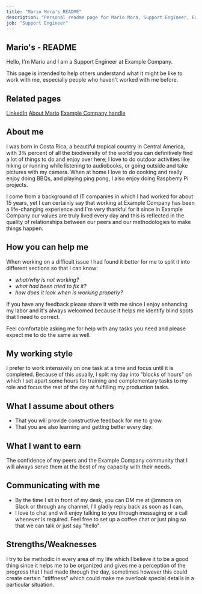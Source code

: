 ```yaml
---
title: "Mario Mora's README"
description: "Personal readme page for Mario Mora, Support Engineer, Example Company"
job: "Support Engineer"
---
```


<!-- This template will help you build out your very own Example Company README, a great tool for transparently letting others know what it's like to work with you, and how you prefer to be communicated with. Each section is optional. You can remove those you aren't comfortable filling out, and add sections that are germane to you. -->

## Mario's - README

Hello, I'm Mario and I am a Support Engineer at Example Company.

This page is intended to help others understand what it might be like to work with me, especially people who haven't worked with me before.

## Related pages

[LinkedIn](https://www.linkedin.com/in/mario-mora-41ba9361/)
[About Mario](/handbook/company/team/#mmora)
[Example Company handle](https://example_company.com/mmora)

## About me

I was born in Costa Rica, a beautiful tropical country in Central America, with 3% percent of all the biodiversity of the world you can definitively find a lot of things to do and enjoy over here; I love to do outdoor activities like hiking or running while listening to audiobooks, or going outside and take pictures with my camera. When at home I love to do cooking and really enjoy doing BBQs, and playing ping pong, I also enjoy doing Raspberry Pi projects.

I come from a background of IT companies in which I had worked for about 15 years, yet I can certainly say that working at Example Company has been a life-changing experience and I'm very thankful for it since in Example Company our values are truly lived every day and this is reflected in the quality of relationships between our peers and our methodologies to make things happen.

## How you can help me

When working on a difficult issue I had found it better for me to split it into different sections so that I can know:

* *what/why is not working?*
* *what had been tried to fix it?*
* *how does it look when is working properly?*

If you have any feedback please share it with me since I enjoy enhancing my labor and it's always welcomed because it helps me identify blind spots that I need to correct.

Feel comfortable asking me for help with any tasks you need and please expect me to do the same as well.

## My working style

I prefer to work intensively on one task at a time and focus until it is completed. Because of this usually, I split my day into "blocks of hours" on which I set apart some hours for training and complementary tasks to my role and focus the rest of the day at fulfilling my production tasks.

## What I assume about others

* That you will provide constructive feedback for me to grow.
* That you are also learning and getting better every day.

## What I want to earn

The confidence of my peers and the Example Company community that I will always serve them at the best of my capacity with their needs.

## Communicating with me

* By the time I sit in front of my desk, you can DM me at @mmora on Slack or through any channel, I'll gladly reply back as soon as I can.
* I love to chat and will enjoy talking to you through messaging or a call whenever is required. Feel free to set up a coffee chat or just ping so that we can talk or just say "hello".

## Strengths/Weaknesses

I try to be methodic in every area of my life which I believe it to be a good thing since it helps me to be organized and gives me a perception of the progress that I had made through the day, sometimes however this could create certain "stiffness" which could make me overlook special details in a particular situation.
